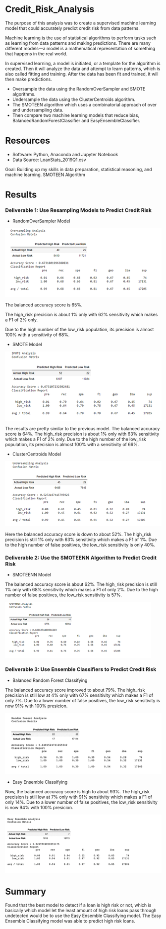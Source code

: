 # Credit_Risk_Analysis

The purpose of this analysis was to create a supervised machine learning model that could accurately predict credit risk from data patterns. 

Machine learning is the use of statistical algorithms to perform tasks such as learning from data patterns and making predictions. There are many different models—a model is a mathematical representation of something that happens in the real world.

In supervised learning, a model is initiated, or a template for the algorithm is created. Then it will analyze the data and attempt to learn patterns, which is also called fitting and training. After the data has been fit and trained, it will then make predictions.  

- Oversample the data using the RandomOverSampler and SMOTE algorithms.
- Undersample the data using the ClusterCentroids algorithm.
- The SMOTEEN algorithm which uses a combinatorial approach of over and undersampling data. 
- Then compare two machine learning models that reduce bias, BalancedRandomForestClassifier and EasyEnsembleClassifier.

# Resources
- Software: Python, Anaconda and Jupyter Notebook
- Data Source: LoanStats_2019Q1.csv

Goal: Building up my skills in data preparation, statistical reasoning, and machine learning. SMOTEEN Algorithm


# Results

### Deliverable 1: Use Resampling Models to Predict Credit Risk

- RandomOverSampler Model 


![oversampling_analysis](https://github.com/acegal1/Credit_Risk_Analysis/blob/main/Resources/oversampling.png)

The balanced accuracy score is 65%.

The high_risk precision is about 1% only with 62% sensitivity which makes a F1 of 2% only.

Due to the high number of the low_risk population, its precision is almost 100% with a sensitivity of 68%.

- SMOTE Model

![SMOTE_Analysis](https://github.com/acegal1/Credit_Risk_Analysis/blob/main/Resources/SMOTE.png)

The results are pretty similar to the previous model.
The balanced accuracy score is 64%.
The high_risk precision is about 1% only with 63% sensitivity which makes a F1 of 2% only.
Due to the high number of the low_risk population, its precision is almost 100% with a sensitivity of 66%.


- ClusterCentroids Model

![cluster_analysis](https://github.com/acegal1/Credit_Risk_Analysis/blob/main/Resources/Cluster.png)

Here the balanced accuracy score is down to about 52%.
The high_risk precision is still 1% only with 63% sensitivity which makes a F1 of 1%.
Due to the high number of false positives, the low_risk sensitivity is only 40%.

### Deliverable 2: Use the SMOTEENN Algorithm to Predict Credit Risk

- SMOTEENN Model 

The balanced accuracy score is about 62%.
The high_risk precision is still 1% only with 68% sensitivity which makes a F1 of only 2%.
Due to the high number of false positives, the low_risk sensitivity is 57%.

![combinational_analysis](https://github.com/acegal1/Credit_Risk_Analysis/blob/main/Resources/combinational.png)


### Deliverable 3: Use Ensemble Classifiers to Predict Credit Risk

- Balanced Random Forest Classifying

The balanced accuracy score improved to about 79%.
The high_risk precision is still low at 4% only with 67% sensitivity which makes a F1 of only 7%.
Due to a lower number of false positives, the low_risk sensitivity is now 91% with 100% presicion.

![random_forest](https://github.com/acegal1/Credit_Risk_Analysis/blob/main/Resources/random_forest.png)


- Easy Ensemble Classifying

Now, the balanced accuracy score is high to about 93%.
The high_risk precision is still low at 7% only with 91% sensitivity which makes a F1 of only 14%.
Due to a lower number of false positives, the low_risk sensitivity is now 94% with 100% presicion.



![easy_ensemble](https://github.com/acegal1/Credit_Risk_Analysis/blob/main/Resources/easy_ensemble.png)



# Summary

Found that the best model to detect if a loan is high risk or not, which is basically which model let the least amount of high risk loans pass through undetected would be to use the Easy Ensemble Classifying model.  The Easy Ensemble Classifying model was able to predict high risk loans.

